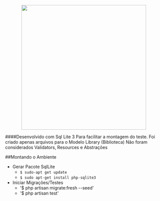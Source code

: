<p align="center"><a href="https://laravel.com" target="_blank"><img src="https://raw.githubusercontent.com/laravel/art/master/logo-lockup/5%20SVG/2%20CMYK/1%20Full%20Color/laravel-logolockup-cmyk-red.svg" width="400"></a></p>

####Desenvolvido com Sql Lite 3
Para facilitar a montagem do teste.
Foi criado apenas arquivos para o Modelo Library (Biblioteca)
Não foram considerados Validators, Resources e Abstrações

##Montando o Ambiente
- Gerar Pacote SqlLite
  - `$ sudo-apt get update`
  - `$ sudo apt-get install php-sqlite3`
- Iniciar Migrações/Testes
  - '$ php artisan migrate:fresh --seed'
  - '$ php artisan test'